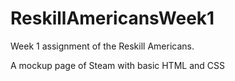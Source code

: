 # ReskillAmericansWeek1

Week 1 assignment of the Reskill Americans.

A mockup page of Steam with basic HTML and CSS
